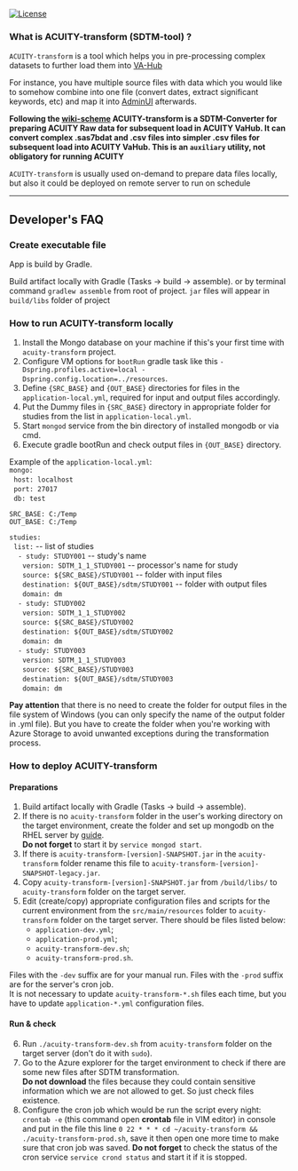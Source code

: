 [![License](https://img.shields.io/badge/License-Apache%202.0-blue.svg)](https://opensource.org/licenses/Apache-2.0)

### What is ACUITY-transform (SDTM-tool) ?

`ACUITY-transform` is a tool which helps you in pre-processing complex datasets to further load them into 
[VA-Hub](https://github.com/digital-ECMT/vahub) 

For instance, you have multiple source files with data which you would like to somehow combine into one file
(convert dates, extract significant keywords, etc) and map it into [AdminUI](https://github.com/digital-ECMT/acuity-admin) afterwards.

<b>Following the [wiki-scheme](https://github.com/digital-ECMT/acuity-docker/wiki#project-architecture-overview) ACUITY-transform is a SDTM-Converter for preparing ACUITY Raw data for subsequent load in ACUITY VaHub. It can convert complex .sas7bdat and .csv files into simpler .csv files for subsequent load into ACUITY VaHub.
This is an `auxiliary` utility, not obligatory for running ACUITY</b>

`ACUITY-transform` is usually used on-demand to prepare data files locally, but also it could be deployed on remote server to run on schedule

<hr>

## Developer's FAQ

### Create executable file

App is build by Gradle.

Build artifact locally with Gradle (Tasks -> build -> assemble).
or by terminal command `gradlew assemble` from root of project. `jar` files will appear in `build/libs` folder of project


### How to run ACUITY-transform locally

1) Install the Mongo database on your machine if this's your first time with `acuity-transform` project.  
2) Configure VM options for `bootRun` gradle task like this `-Dspring.profiles.active=local -Dspring.config.location=../resources`.  
3) Define `{SRC_BASE}` and `{OUT_BASE}` directories for files in the `application-local.yml`, required for input and output files accordingly.  
4) Put the Dummy files in `{SRC_BASE}` directory in appropriate folder for studies from the list in `application-local.yml`.  
5) Start `mongod` service from the bin directory of installed mongodb or via cmd.  
6) Execute gradle bootRun and check output files in `{OUT_BASE}` directory.  

Example of the `application-local.yml`:  
`mongo:`  
&nbsp;&nbsp;`host: localhost`  
&nbsp;&nbsp;`port: 27017`  
&nbsp;&nbsp;`db: test`  

`SRC_BASE: C:/Temp`  
`OUT_BASE: C:/Temp`  

`studies:`  
&nbsp;&nbsp;`list:` -- list of studies  
&nbsp;&nbsp;&nbsp;&nbsp;`- study: STUDY001` -- study's name  
&nbsp;&nbsp;&nbsp;&nbsp;&nbsp;&nbsp;`version: SDTM_1_1_STUDY001` -- processor's name for study  
&nbsp;&nbsp;&nbsp;&nbsp;&nbsp;&nbsp;`source: ${SRC_BASE}/STUDY001` -- folder with input files  
&nbsp;&nbsp;&nbsp;&nbsp;&nbsp;&nbsp;`destination: ${OUT_BASE}/sdtm/STUDY001` -- folder with output files  
&nbsp;&nbsp;&nbsp;&nbsp;&nbsp;&nbsp;`domain: dm`  
&nbsp;&nbsp;&nbsp;&nbsp;`- study: STUDY002`  
&nbsp;&nbsp;&nbsp;&nbsp;&nbsp;&nbsp;`version: SDTM_1_1_STUDY002`  
&nbsp;&nbsp;&nbsp;&nbsp;&nbsp;&nbsp;`source: ${SRC_BASE}/STUDY002`  
&nbsp;&nbsp;&nbsp;&nbsp;&nbsp;&nbsp;`destination: ${OUT_BASE}/sdtm/STUDY002`  
&nbsp;&nbsp;&nbsp;&nbsp;&nbsp;&nbsp;`domain: dm`  
&nbsp;&nbsp;&nbsp;&nbsp;`- study: STUDY003`  
&nbsp;&nbsp;&nbsp;&nbsp;&nbsp;&nbsp;`version: SDTM_1_1_STUDY003`  
&nbsp;&nbsp;&nbsp;&nbsp;&nbsp;&nbsp;`source: ${SRC_BASE}/STUDY003`  
&nbsp;&nbsp;&nbsp;&nbsp;&nbsp;&nbsp;`destination: ${OUT_BASE}/sdtm/STUDY003`  
&nbsp;&nbsp;&nbsp;&nbsp;&nbsp;&nbsp;`domain: dm`

**Pay attention** that there is no need to create the folder for output files in the file system of Windows 
(you can only specify the name of the output folder in .yml file). 
But you have to create the folder when you're working with Azure Storage to avoid unwanted exceptions during the transformation process.

### How to deploy ACUITY-transform

#### Preparations
1) Build artifact locally with Gradle (Tasks -> build -> assemble).  
2) If there is no `acuity-transform` folder in the user's working directory on the target environment,
create the folder and set up mongodb on the RHEL server by [guide](https://docs.mongodb.com/manual/tutorial/install-mongodb-on-red-hat/).  
**Do not forget** to start it by `service mongod start`.  
3) If there is `acuity-transform-[version]-SNAPSHOT.jar` in the `acuity-transform` folder rename this file to `acuity-transform-[version]-SNAPSHOT-legacy.jar`.   
4) Copy `acuity-transform-[version]-SNAPSHOT.jar` from `/build/libs/` to `acuity-transform` folder on the target server.  
5) Edit (create/copy) appropriate configuration files and scripts for the current environment from the `src/main/resources` folder to `acuity-transform` folder on the target server.
There should be files listed below:  
    * `application-dev.yml`;  
    * `application-prod.yml`;  
    * `acuity-transform-dev.sh`;  
    * `acuity-transform-prod.sh`.  
      
Files with the `-dev` suffix are for your manual run. Files with the `-prod` suffix are for the server's cron job.  
It is not necessary to update `acuity-transform-*.sh` files each time, but you have to update `application-*.yml` configuration files.  
  

#### Run & check  
6) Run `./acuity-transform-dev.sh` from `acuity-transform` folder on the target server (don't do it with `sudo`).  
7) Go to the Azure explorer for the target environment to check if there are some new files after SDTM transformation.  
**Do not download** the files because they could contain sensitive information which we are not allowed to get. 
So just check files existence.
8) Configure the cron job which would be run the script every night:  
`crontab -e` (this command open **crontab** file in VIM editor) in console and put in the file this line `0 22 * * * cd ~/acuity-transform && ./acuity-transform-prod.sh`, 
save it then open one more time to make sure that cron job was saved. 
**Do not forget** to check the status of the cron service `service crond status` and start it if it is stopped.
